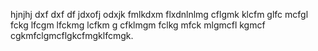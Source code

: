 hjnjhj dxf dxf df jdxofj odxjk fmlkdxm flxdnlnlmg cflgmk klcfm glfc mcfgl 
fckg lfcgm lfckmg lcfkm g
cfklmgm fclkg mfck mlgmcfl kgmcf
cgkmfclgmcflgkcfmgklfcmgk.
